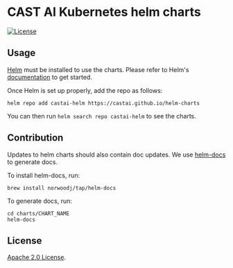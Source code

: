 # CAST AI Kubernetes helm charts

[![License](https://img.shields.io/badge/License-Apache%202.0-blue.svg)](https://opensource.org/licenses/Apache-2.0)

## Usage

[Helm](https://helm.sh) must be installed to use the charts.
Please refer to Helm's [documentation](https://helm.sh/docs/) to get started.

Once Helm is set up properly, add the repo as follows:

```console
helm repo add castai-helm https://castai.github.io/helm-charts
```

You can then run `helm search repo castai-helm` to see the charts.

## Contribution

Updates to helm charts should also contain doc updates. 
We use [helm-docs](https://github.com/norwoodj/helm-docs) to generate docs. 

To install helm-docs, run:

```console
brew install norwoodj/tap/helm-docs
```

To generate docs, run:

```console
cd charts/CHART_NAME
helm-docs
```

## License

<!-- Keep full URL links to repo files because this README syncs from main to gh-pages.  -->
[Apache 2.0 License](https://github.com/castai/helm-charts/blob/main/LICENSE).
